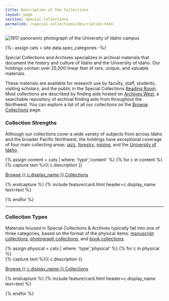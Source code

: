 ```yaml
---
title: Description of the Collections
layout: page
section: Special Collections
permalink: /special-collections/description.html
---
```


<div class="row mb-3">
  <div class="col-md-12">
    <img class="img-fluid" src="{{ site.lib-media }}/spec/carousel/spec_crop2.jpg" alt="1917 panoramic photograph of the University of Idaho campus">
  </div>
</div>

{%- assign cats = site.data.spec_categories -%}

Special Collections and Archives specializes in archival materials that document the history and culture of Idaho and the University of Idaho. 
Our holdings contain over 25,000 linear feet of rare, unique, and valuable materials. 

These materials are available for research use by faculty, staff, students, visiting scholars, and the public in the Special Collections [Reading Room](https://www.lib.uidaho.edu/special-collections/plan.html). 
Most collections are described by finding aids hosted on [Archives West](https://archiveswest.orbiscascade.org/search/results.aspx?t=i&q=idu&p=0), a searchable repository of archival finding aids from throughout the Northwest.
You can explore a list of all our collections on the [Browse Collections](/special-collections/browse.html) page.

### Collection Strengths

Although our collections cover a wide variety of subjects from across Idaho and the broader Pacific Northwest, the holdings have exceptional coverage of four main collecting areas: 
[jazz](https://www.lib.uidaho.edu/special-collections/browse.html#jazz), [forestry](https://www.lib.uidaho.edu/special-collections/browse.html#forestry), [mining](https://www.lib.uidaho.edu/special-collections/browse.html#mining), and the [University of Idaho](https://www.lib.uidaho.edu/special-collections/browse.html#university).

<div class="row">
{% assign content = cats | where: 'type','content' %}
{% for c in content %}
<div class="col-md-6">
{% capture text %}{{ c.description }} 

<a href="/special-collections/browse.html#{{ c.category }}" class="btn btn-outline-payette-blue">Browse {{ c.display_name }} Collections</a>

{% endcapture %}
{% include feature/card.html header=c.display_name text=text %}
</div>
{% endfor %}
</div>

-------

### Collection Types

Materials housed in Special Collections & Archives typically fall into one of three categories, based on the format of the physical items: [manuscript collections](https://www.lib.uidaho.edu/special-collections/browse.html#mg), [photograph collections](https://www.lib.uidaho.edu/special-collections/browse.html#pg), and [book collections](https://www.lib.uidaho.edu/special-collections/browse.html#books).

<div class="row">
{% assign physical = cats | where: 'type','physical' %}
{% for c in physical %}
<div class="col-md-4">
{% capture text %}{{ c.description }} 

<a href="/special-collections/browse.html#{{ c.category }}" class="btn btn-outline-payette-blue">Browse {{ c.display_name }} Collections</a>

{% endcapture %}
{% include feature/card.html header=c.display_name text=text %}
</div>
{% endfor %}
</div>
